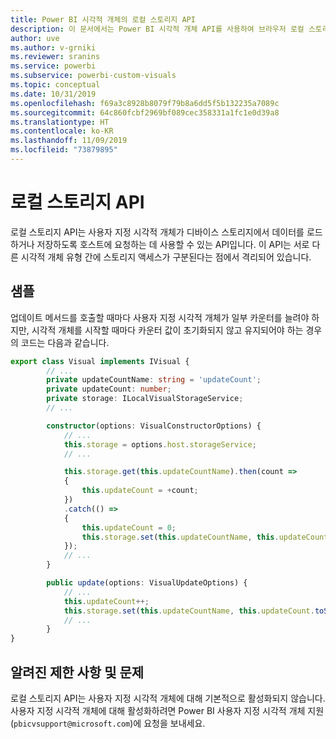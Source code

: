 ```yaml
---
title: Power BI 시각적 개체의 로컬 스토리지 API
description: 이 문서에서는 Power BI 시각적 개체 API를 사용하여 브라우저 로컬 스토리지에 액세스하는 방법을 설명합니다.
author: uve
ms.author: v-grniki
ms.reviewer: sranins
ms.service: powerbi
ms.subservice: powerbi-custom-visuals
ms.topic: conceptual
ms.date: 10/31/2019
ms.openlocfilehash: f69a3c8928b8079f79b8a6dd5f5b132235a7089c
ms.sourcegitcommit: 64c860fcbf2969bf089cec358331a1fc1e0d39a8
ms.translationtype: HT
ms.contentlocale: ko-KR
ms.lasthandoff: 11/09/2019
ms.locfileid: "73879895"
---
```

# <a name="local-storage-api"></a>로컬 스토리지 API

로컬 스토리지 API는 사용자 지정 시각적 개체가 디바이스 스토리지에서 데이터를 로드하거나 저장하도록 호스트에 요청하는 데 사용할 수 있는 API입니다. 이 API는 서로 다른 시각적 개체 유형 간에 스토리지 액세스가 구분된다는 점에서 격리되어 있습니다.

## <a name="sample"></a>샘플

업데이트 메서드를 호출할 때마다 사용자 지정 시각적 개체가 일부 카운터를 늘려야 하지만, 시각적 개체를 시작할 때마다 카운터 값이 초기화되지 않고 유지되어야 하는 경우의 코드는 다음과 같습니다.

```typescript
export class Visual implements IVisual {
        // ...
        private updateCountName: string = 'updateCount';
        private updateCount: number;
        private storage: ILocalVisualStorageService;
        // ...

        constructor(options: VisualConstructorOptions) {
            // ...
            this.storage = options.host.storageService;
            // ...

            this.storage.get(this.updateCountName).then(count =>
            {
                this.updateCount = +count;
            })
            .catch(() =>
            {
                this.updateCount = 0;
                this.storage.set(this.updateCountName, this.updateCount.toString());
            });
            // ...
        }

        public update(options: VisualUpdateOptions) {
            // ...
            this.updateCount++;
            this.storage.set(this.updateCountName, this.updateCount.toString());
            // ...
        }
}
```

## <a name="known-limitations-and-issues"></a>알려진 제한 사항 및 문제

로컬 스토리지 API는 사용자 지정 시각적 개체에 대해 기본적으로 활성화되지 않습니다. 사용자 지정 시각적 개체에 대해 활성화하려면 Power BI 사용자 지정 시각적 개체 지원(`pbicvsupport@microsoft.com`)에 요청을 보내세요.
